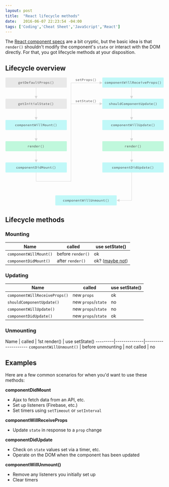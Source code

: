```yaml
---
layout: post
title:  "React lifecycle methods"
date:   2016-06-07 22:23:54 -04:00
tags: ['Coding','Cheat Sheet','JavaScript','React']
---
```


The [React component specs][1] are a bit cryptic, but the basic idea is that `render()` shouldn't modify the component's `state` or interact with the DOM directly. For that, you got lifecycle methods at your disposition.

## Lifecycle overview

![React component lifecycle](/assets/react-component-lifecycle.png)

## Lifecycle methods

### Mounting

Name     | called       | use setState()
---------|--------------|--------------------
`componentWillMount()` | before `render()` | ok
`componentDidMount()` | after `render()` | ok? ([maybe not][1])

### Updating

Name     | called       | use setState()
---------|--------------|--------------------
`componentWillReceiveProps()` | new `props` | ok
`shouldComponentUpdate()` | new `props`/`state` | no
`componentWillUpdate()` | new `props`/`state` | no
`componentDidUpdate()` | new `props`/`state` | ok

### Unmounting

Name     | called       | 1st render() | use setState()
---------|--------------|--------------------
`componentWillUnmount()` | before unmounting | not called | no

## Examples

Here are a few common scenarios for when you'd want to use these methods:

**componentDidMount**

* Ajax to fetch data from an API, etc.
* Set up listeners (Firebase, etc.)
* Set timers using `setTimeout` or `setInterval`

**componentWillReceiveProps**

* Update `state` in response to a `prop` change

**componentDidUpdate**

* Check on `state` values set via a timer, etc.
* Operate on the DOM when the component has been updated

**componentWillUnmount()**

* Remove any listeners you initially set up
* Clear timers

[1]:https://facebook.github.io/react/docs/component-specs.html
[2]:https://github.com/yannickcr/eslint-plugin-react/blob/master/docs/rules/no-did-mount-set-state.md

